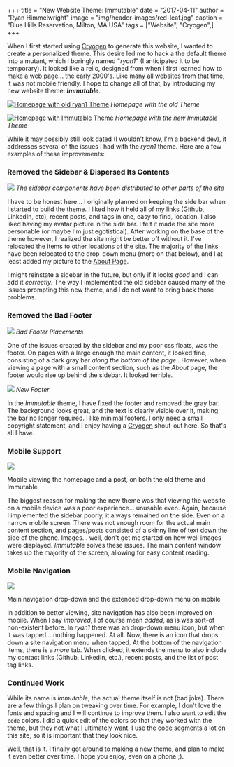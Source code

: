 +++ 
title   = "New Website Theme: Immutable"
date    = "2017-04-11"
author  = "Ryan Himmelwright"
image   = "img/header-images/red-leaf.jpg"
caption = "Blue Hills Reservation, Milton, MA USA"
tags    = ["Website", "Cryogen",]
+++

When I first started using [Cryogen](http://cryogenweb.org) to generate this website, I wanted to create a personalized theme. This desire led me to hack a the default theme into a mutant, which I boringly named "<i>ryan1</i>" (I anticipated it to be temporary). It looked like a relic, designed from when I first learned how to make a web page... the early 2000's. Like ~~many~~ all websites from that time, it was not mobile friendly. I hope to change all of that, by introducing my new website theme: <b><i>Immutable</i></b>.

<!-- more -->

<a href="../../img/posts/New-Theme-Immutable/ryan1-home.png"><img alt="Homepage with old ryan1 Theme" src="../../img/posts/New-Theme-Immutable/ryan1-home.png" style="max-width: 100%;"/></a>
*Homepage with the old Theme*

<a href="../../img/posts/New-Theme-Immutable/immutable-home.png"><img alt="Homepage with Immutable Theme" src="../../img/posts/New-Theme-Immutable/immutable-home.png" style="max-width: 100%;"/></a>
*Homepage with the new Immutable Theme*

While it may possibly still look dated (I wouldn't know, I'm a backend dev), it addresses several of the issues I had with the *ryan1* theme. Here are a few examples of these improvements:

### Removed the Sidebar & Dispersed Its Contents

<a href="../../img/posts/New-Theme-Immutable/sidebar-changes.png"><img src="../../img/posts/New-Theme-Immutable/sidebar-changes.png" style="max-width: 100%;"/></a>
*The sidebar components have been distributed to other parts of the site*

I have to be honest here... I originally planned on keeping the side bar when I started to build the theme. I liked how it held all of my links (Github, LinkedIn, etc), recent posts, and tags in one, easy to find, location. I also liked having my avatar picture in the side bar. I felt it made the site more personable (or maybe I'm just egotistical). After working on the base of the theme however, I realized the site might be better off without it. I've relocated the items to other locations of the site. The majority of the links have been relocated to the drop-down menu (more on that  below), and I at least added my picture to the [About Page](../../pages/about/). 

I might reinstate a sidebar in the future, but only if it looks *good* and I can add it *correctly*. The way I implemented the old sidebar caused many of the issues prompting this new theme, and I do not want to bring back those problems.

### Removed the Bad Footer
<a href="../../img/posts/New-Theme-Immutable/ryan1-bad-footer.png"><img src="../../img/posts/New-Theme-Immutable/ryan1-bad-footer.png" style="max-width: 100%;"/></a>
*Bad Footer Placements*

One of the issues created by the sidebar and my poor css floats, was the footer. On pages with a large enough the main content, it looked fine, consisting of a dark gray bar *along the bottom of the page* . However, when viewing a page with a small content section, such as the *About* page, the footer would rise up behind the sidebar. It looked terrible.

<a href="../../img/posts/New-Theme-Immutable/immutable-footer.png"><img src="../../img/posts/New-Theme-Immutable/immutable-footer.png" style="max-width: 100%;"/></a>
*New Footer*

In the *Immutable* theme, I have fixed the footer and removed the gray bar. The background looks great, and the text is clearly visible over it, making the bar no longer required. I like minimal footers. I only need a small copyright statement, and I enjoy having a [Cryogen](http://cryogenweb.org) shout-out here. So that's all I have.

### Mobile Support
<a href="../../img/posts/New-Theme-Immutable/mobile-changes.png"><img src="../../img/posts/New-Theme-Immutable/mobile-changes.png" style="max-width: 100%;"/></a>
<div id="caption">Mobile viewing the homepage and a post, on both the old theme and Immutable</div>

The biggest reason for making the new theme was that viewing the website on a mobile device was a poor experience... unusable even. Again, because I implemented the sidebar poorly, it always remained on the side. Even on a narrow mobile screen. There was not enough room for the actual main content section, and pages/posts consisted of a skinny line of text down the side of the phone. Images... well, don't get me started on how well images were displayed. *Immutable* solves these issues. The main content window takes up the majority of the screen, allowing for easy content reading. 

### Mobile Navigation
<a href="../../img/posts/New-Theme-Immutable/mobile-menu.png"><img src="../../img/posts/New-Theme-Immutable/mobile-menu.png" style="max-width: 100%;"/></a>
<div id="caption">Main navigation drop-down and the extended drop-down menu on mobile</div>

In addition to better viewing, site navigation has also been improved on mobile. When I say *improved*, I of course mean *added*, as is was sort-of non-existent before. In *ryan1* there was an drop-down menu icon, but when it was tapped... nothing happened. At all. Now, there is an icon that drops down a site navigation menu when tapped. At the bottom of the navigation items, there is a *more* tab. When clicked, it extends the menu to also include my contact links (Github, LinkedIn, etc.), recent posts, and the list of post tag links.

### Continued Work
While its name is *immutable*, the actual theme itself is not (bad joke). There are a few things I plan on tweaking over time. For example, I don't love the fonts and spacing and I will continue to improve them. I also want to edit the `code` colors. I did a quick edit of the colors so that they worked with the theme, but they not what I ultimately want. I use the code segments a lot on this site, so it is important that they look nice.

Well, that is it. I finally got around to making a new theme, and plan to make it even better over time. I hope you enjoy, even on a phone ;).
